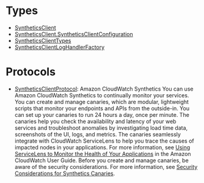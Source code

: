 # Types

  - [SyntheticsClient](/aws-sdk-swift/reference/0.x/AWSSynthetics/SyntheticsClient)
  - [SyntheticsClient.SyntheticsClientConfiguration](/aws-sdk-swift/reference/0.x/AWSSynthetics/SyntheticsClient_SyntheticsClientConfiguration)
  - [SyntheticsClientTypes](/aws-sdk-swift/reference/0.x/AWSSynthetics/SyntheticsClientTypes)
  - [SyntheticsClientLogHandlerFactory](/aws-sdk-swift/reference/0.x/AWSSynthetics/SyntheticsClientLogHandlerFactory)

# Protocols

  - [SyntheticsClientProtocol](/aws-sdk-swift/reference/0.x/AWSSynthetics/SyntheticsClientProtocol):
    Amazon CloudWatch Synthetics You can use Amazon CloudWatch Synthetics to continually monitor your services. You can create and manage canaries, which are modular, lightweight scripts that monitor your endpoints and APIs from the outside-in. You can set up your canaries to run 24 hours a day, once per minute. The canaries help you check the availability and latency of your web services and troubleshoot anomalies by investigating load time data, screenshots of the UI, logs, and metrics. The canaries seamlessly integrate with CloudWatch ServiceLens to help you trace the causes of impacted nodes in your applications. For more information, see [Using ServiceLens to Monitor the Health of Your Applications](https://docs.aws.amazon.com/AmazonCloudWatch/latest/monitoring/ServiceLens.html) in the Amazon CloudWatch User Guide. Before you create and manage canaries, be aware of the security considerations. For more information, see [Security Considerations for Synthetics Canaries](https://docs.aws.amazon.com/AmazonCloudWatch/latest/monitoring/servicelens_canaries_security.html).
